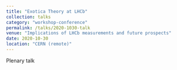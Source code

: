 ```yaml
---
title: "Exotica Theory at LHCb"
collection: talks
category: "workshop-conference"
permalink: /talks/2020-1030-talk
venue: "Implications of LHCb measurements and future prospects"
date: 2020-10-30
location: "CERN (remote)"
---
```

Plenary talk


